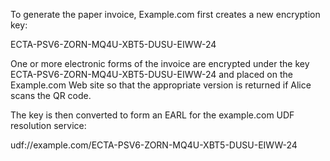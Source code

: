 To generate the paper invoice, Example.com first creates a new encryption key:

ECTA-PSV6-ZORN-MQ4U-XBT5-DUSU-EIWW-24

One or more electronic forms of the invoice are encrypted under the key 
ECTA-PSV6-ZORN-MQ4U-XBT5-DUSU-EIWW-24 and placed on the Example.com Web site so that 
the appropriate version is returned if Alice scans the QR code.

The key is then converted to form an EARL for the example.com UDF resolution service:

udf://example.com/ECTA-PSV6-ZORN-MQ4U-XBT5-DUSU-EIWW-24
